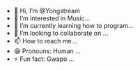 - 👋 Hi, I’m @Yongstream
- 👀 I’m interested in Music...
- 🌱 I’m currently learning how to program...
- 💞️ I’m looking to collaborate on ...
- 📫 How to reach me...
- 😄 Pronouns: Human ...
- ⚡ Fun fact: Gwapo ...

<!---
Yongstream/Yongstream is a ✨ special ✨ repository because its `README.md` (this file) appears on your GitHub profile.
You can click the Preview link to take a look at your changes.
--->
